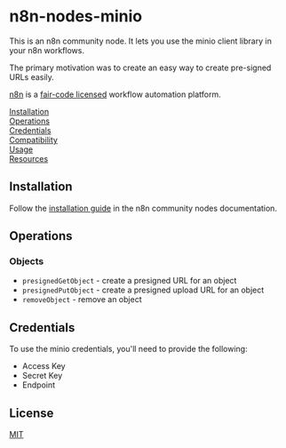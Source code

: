 # n8n-nodes-minio

This is an n8n community node. It lets you use the minio client library in your n8n workflows.

The primary motivation was to create an easy way to create pre-signed URLs easily.

[n8n](https://n8n.io/) is a [fair-code licensed](https://docs.n8n.io/reference/license/) workflow automation platform.

[Installation](#installation)  
[Operations](#operations)  
[Credentials](#credentials)  <!-- delete if no auth needed -->  
[Compatibility](#compatibility)  
[Usage](#usage)  <!-- delete if not using this section -->  
[Resources](#resources)  

## Installation

Follow the [installation guide](https://docs.n8n.io/integrations/community-nodes/installation/) in the n8n community nodes documentation.

## Operations

### Objects

* `presignedGetObject` - create a presigned URL for an object
* `presignedPutObject` - create a presigned upload URL for an object
* `removeObject` - remove an object

## Credentials

To use the minio credentials, you'll need to provide the following:

* Access Key
* Secret Key
* Endpoint

## License

[MIT](./LICENSE.md)
